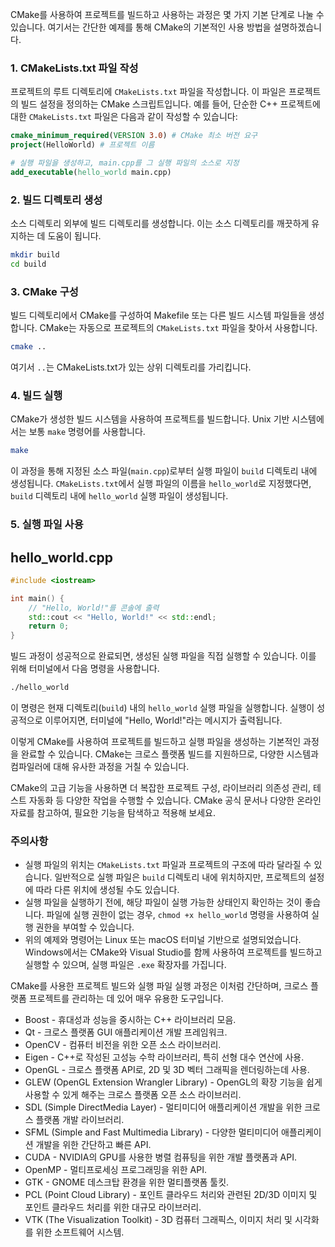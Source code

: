 CMake를 사용하여 프로젝트를 빌드하고 사용하는 과정은 몇 가지 기본 단계로 나눌 수 있습니다. 여기서는 간단한 예제를 통해 CMake의 기본적인 사용 방법을 설명하겠습니다.

### 1. CMakeLists.txt 파일 작성

프로젝트의 루트 디렉토리에 `CMakeLists.txt` 파일을 작성합니다. 이 파일은 프로젝트의 빌드 설정을 정의하는 CMake 스크립트입니다. 예를 들어, 단순한 C++ 프로젝트에 대한 `CMakeLists.txt` 파일은 다음과 같이 작성할 수 있습니다:

```cmake
cmake_minimum_required(VERSION 3.0) # CMake 최소 버전 요구
project(HelloWorld) # 프로젝트 이름

# 실행 파일을 생성하고, main.cpp를 그 실행 파일의 소스로 지정
add_executable(hello_world main.cpp)
```

### 2. 빌드 디렉토리 생성

소스 디렉토리 외부에 빌드 디렉토리를 생성합니다. 이는 소스 디렉토리를 깨끗하게 유지하는 데 도움이 됩니다.

```bash
mkdir build
cd build
```

### 3. CMake 구성

빌드 디렉토리에서 CMake를 구성하여 Makefile 또는 다른 빌드 시스템 파일들을 생성합니다. CMake는 자동으로 프로젝트의 `CMakeLists.txt` 파일을 찾아서 사용합니다.

```bash
cmake ..
```

여기서 `..`는 CMakeLists.txt가 있는 상위 디렉토리를 가리킵니다.

### 4. 빌드 실행

CMake가 생성한 빌드 시스템을 사용하여 프로젝트를 빌드합니다. Unix 기반 시스템에서는 보통 `make` 명령어를 사용합니다.

```bash
make
```

이 과정을 통해 지정된 소스 파일(`main.cpp`)로부터 실행 파일이 `build` 디렉토리 내에 생성됩니다. `CMakeLists.txt`에서 실행 파일의 이름을 `hello_world`로 지정했다면, `build` 디렉토리 내에 `hello_world` 실행 파일이 생성됩니다.

### 5. 실행 파일 사용

## hello_world.cpp

```cpp
#include <iostream>

int main() {
    // "Hello, World!"를 콘솔에 출력
    std::cout << "Hello, World!" << std::endl;
    return 0;
}
```

빌드 과정이 성공적으로 완료되면, 생성된 실행 파일을 직접 실행할 수 있습니다. 이를 위해 터미널에서 다음 명령을 사용합니다.

```bash
./hello_world
```

이 명령은 현재 디렉토리(`build`) 내의 `hello_world` 실행 파일을 실행합니다. 실행이 성공적으로 이루어지면, 터미널에 "Hello, World!"라는 메시지가 출력됩니다.

이렇게 CMake를 사용하여 프로젝트를 빌드하고 실행 파일을 생성하는 기본적인 과정을 완료할 수 있습니다. CMake는 크로스 플랫폼 빌드를 지원하므로, 다양한 시스템과 컴파일러에 대해 유사한 과정을 거칠 수 있습니다.

CMake의 고급 기능을 사용하면 더 복잡한 프로젝트 구성, 라이브러리 의존성 관리, 테스트 자동화 등 다양한 작업을 수행할 수 있습니다. CMake 공식 문서나 다양한 온라인 자료를 참고하여, 필요한 기능을 탐색하고 적용해 보세요.


### 주의사항

- 실행 파일의 위치는 `CMakeLists.txt` 파일과 프로젝트의 구조에 따라 달라질 수 있습니다. 일반적으로 실행 파일은 `build` 디렉토리 내에 위치하지만, 프로젝트의 설정에 따라 다른 위치에 생성될 수도 있습니다.
- 실행 파일을 실행하기 전에, 해당 파일이 실행 가능한 상태인지 확인하는 것이 좋습니다. 파일에 실행 권한이 없는 경우, `chmod +x hello_world` 명령을 사용하여 실행 권한을 부여할 수 있습니다.
- 위의 예제와 명령어는 Linux 또는 macOS 터미널 기반으로 설명되었습니다. Windows에서는 CMake와 Visual Studio를 함께 사용하여 프로젝트를 빌드하고 실행할 수 있으며, 실행 파일은 `.exe` 확장자를 가집니다.

CMake를 사용한 프로젝트 빌드와 실행 파일 실행 과정은 이처럼 간단하며, 크로스 플랫폼 프로젝트를 관리하는 데 있어 매우 유용한 도구입니다.




- Boost - 휴대성과 성능을 중시하는 C++ 라이브러리 모음.
- Qt - 크로스 플랫폼 GUI 애플리케이션 개발 프레임워크.
- OpenCV - 컴퓨터 비전을 위한 오픈 소스 라이브러리.
- Eigen - C++로 작성된 고성능 수학 라이브러리, 특히 선형 대수 연산에 사용.
- OpenGL - 크로스 플랫폼 API로, 2D 및 3D 벡터 그래픽을 렌더링하는데 사용.
- GLEW (OpenGL Extension Wrangler Library) - OpenGL의 확장 기능을 쉽게 사용할 수 있게 해주는 크로스 플랫폼 오픈 소스 라이브러리.
- SDL (Simple DirectMedia Layer) - 멀티미디어 애플리케이션 개발을 위한 크로스 플랫폼 개발 라이브러리.
- SFML (Simple and Fast Multimedia Library) - 다양한 멀티미디어 애플리케이션 개발을 위한 간단하고 빠른 API.
- CUDA - NVIDIA의 GPU를 사용한 병렬 컴퓨팅을 위한 개발 플랫폼과 API.
- OpenMP - 멀티프로세싱 프로그래밍을 위한 API.
- GTK - GNOME 데스크탑 환경을 위한 멀티플랫폼 툴킷.
- PCL (Point Cloud Library) - 포인트 클라우드 처리와 관련된 2D/3D 이미지 및 포인트 클라우드 처리를 위한 대규모 라이브러리.
- VTK (The Visualization Toolkit) - 3D 컴퓨터 그래픽스, 이미지 처리 및 시각화를 위한 소프트웨어 시스템.
